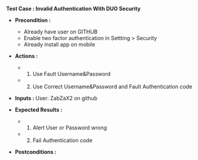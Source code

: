 **Test Case : Invalid Authentication With DUO Security**
  * **Precondition :** 
    * Already have user on GITHUB
    * Enable two factor authentication in Settting > Security
    * Already install app <DUO Security> on mobile
 
  * **Actions :**
    * 1. Use  Fault Username&Password
    * 2. Use  Correct Username&Password  and Fault Authentication code
    
  * **Inputs :** User: ZabZaX2  on github
  
  * **Expected Results :**  
    * 1. Alert User or Password wrong
    * 2. Fail Authentication code
    
  * **Postconditions :**
